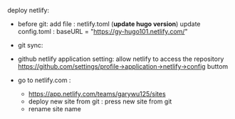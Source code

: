 deploy netlify:
 - before git:
   add file : netlify.toml (**update hugo version**)
   update config.toml :
   baseURL = "https://gy-hugo101.netlify.com/"
 - git sync:  

 - github netlify application setting: allow netlify to access the repository
   https://github.com/settings/profile->application->netlify->config buttom

 - go to netlify.com :
   - https://app.netlify.com/teams/garywu125/sites
   - deploy new site from git : press new site from git
   - rename site name 
 
